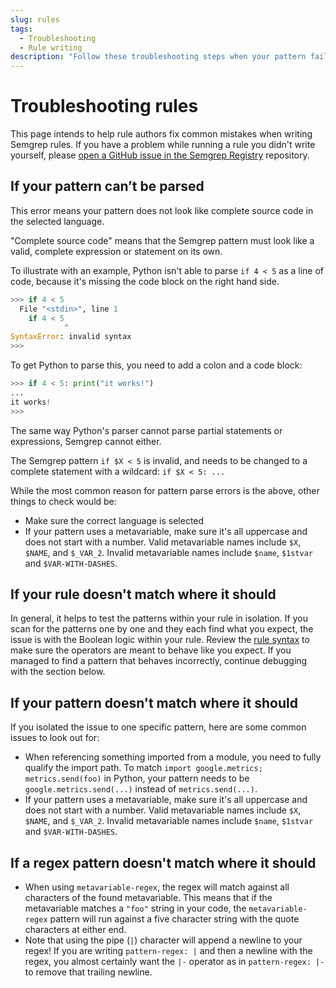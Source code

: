 ```yaml
---
slug: rules
tags:
  - Troubleshooting
  - Rule writing
description: "Follow these troubleshooting steps when your pattern fails to parse, your rule doesn't match its intended code, and other rule writing pitfalls."
---
```



# Troubleshooting rules

This page intends to help rule authors fix common mistakes when writing Semgrep rules. If you have a problem while running a rule you didn't write yourself, please [open a GitHub issue in the Semgrep Registry](https://github.com/semgrep/semgrep-rules/issues/new/choose) repository.


## If your pattern can’t be parsed

This error means your pattern does not look like complete source code in the selected language.

"Complete source code" means that the Semgrep pattern must look like a valid, complete expression or statement on its own.

To illustrate with an example, Python isn't able to parse `if 4 < 5` as a line of code, because it's missing the code block on the right hand side.

```python
>>> if 4 < 5
  File "<stdin>", line 1
    if 4 < 5
            ^
SyntaxError: invalid syntax
>>>
```

To get Python to parse this, you need to add a colon and a code block:

```python
>>> if 4 < 5: print("it works!")
...
it works!
>>>
```

The same way Python's parser cannot parse partial statements or expressions, Semgrep cannot either.

The Semgrep pattern `if $X < 5` is invalid, and needs to be changed to a complete statement with a wildcard: `if $X < 5: ...`

While the most common reason for pattern parse errors is the above, other things to check would be:

- Make sure the correct language is selected
- If your pattern uses a metavariable, make sure it's all uppercase and does not start with a number. Valid metavariable names include `$X`, `$NAME`, and `$_VAR_2`. Invalid metavariable names include `$name`, `$1stvar` and `$VAR-WITH-DASHES`.

## If your rule doesn't match where it should

In general, it helps to test the patterns within your rule in isolation. If you scan for the patterns one by one and they each find what you expect, the issue is with the Boolean logic within your rule. Review the [rule syntax](/writing-rules/rule-syntax) to make sure the operators are meant to behave like you expect. If you managed to find a pattern that behaves incorrectly, continue debugging with the section below.

## If your pattern doesn't match where it should

If you isolated the issue to one specific pattern, here are some common issues to look out for:

- When referencing something imported from a module, you need to fully qualify the import path. To match `import google.metrics; metrics.send(foo)` in Python, your pattern needs to be `google.metrics.send(...)` instead of `metrics.send(...)`.
- If your pattern uses a metavariable, make sure it's all uppercase and does not start with a number. Valid metavariable names include `$X`, `$NAME`, and `$_VAR_2`. Invalid metavariable names include `$name`, `$1stvar` and `$VAR-WITH-DASHES`.

## If a regex pattern doesn't match where it should

- When using `metavariable-regex`, the regex will match against all characters of the found metavariable. This means that if the metavariable matches a `"foo"` string in your code, the `metavariable-regex` pattern will run against a five character string with the quote characters at either end.
- Note that using the pipe (`|`) character will append a newline to your regex! If you are writing `pattern-regex: |` and then a newline with the regex, you almost certainly want the `|-` operator as in `pattern-regex: |-` to remove that trailing newline.
